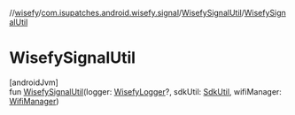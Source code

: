 //[wisefy](../../../index.md)/[com.isupatches.android.wisefy.signal](../index.md)/[WisefySignalUtil](index.md)/[WisefySignalUtil](-wisefy-signal-util.md)

# WisefySignalUtil

[androidJvm]\
fun [WisefySignalUtil](-wisefy-signal-util.md)(logger: [WisefyLogger](../../com.isupatches.android.wisefy.logging/-wisefy-logger/index.md)?, sdkUtil: [SdkUtil](../../com.isupatches.android.wisefy.util/-sdk-util/index.md), wifiManager: [WifiManager](https://developer.android.com/reference/kotlin/android/net/wifi/WifiManager.html))
